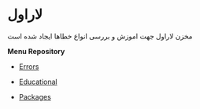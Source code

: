 # لاراول 

مخزن لاراول جهت اموزش و بررسی انواع خطاها ایجاد شده است

__Menu Repository__

* [Errors](https://github.com/ahmadreza1383/Laravel/tree/Errors)

* [Educational](https://github.com/ahmadreza1383/Laravel/tree/Educational)

* [Packages](https://github.com/ahmadreza1383/Laravel/tree/Packages)

